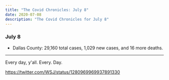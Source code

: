 ```yaml
---
title: "The Covid Chronicles: July 8"
date: 2020-07-08
description: "The Covid Chronicles for July 8"
---
```


### July 8

- Dallas County: 29,160 total cases, 1,029 new cases, and 16 more deaths.

---

Every day, y'all. Every. Day.

https://twitter.com/WSJ/status/1280969969937891330
